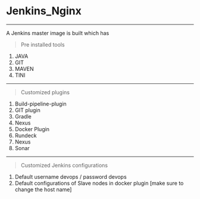# Jenkins_Nginx
***
A Jenkins master image is built which has 
> Pre installed tools
1. JAVA
1. GIT
1. MAVEN
1. TINI
***
> Customized plugins 
1. Build-pipeline-plugin
1. GIT plugin
1. Gradle
1. Nexus
1. Docker Plugin
1. Rundeck
1. Nexus
1. Sonar
***
> Customized Jenkins configurations 
1. Default username devops / password devops 
1. Default configurations of Slave nodes in docker plugin [make sure to change the host name]
